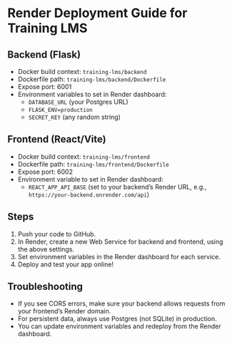 # Render Deployment Guide for Training LMS

## Backend (Flask)
- Docker build context: `training-lms/backend`
- Dockerfile path: `training-lms/backend/Dockerfile`
- Expose port: 6001
- Environment variables to set in Render dashboard:
  - `DATABASE_URL` (your Postgres URL)
  - `FLASK_ENV=production`
  - `SECRET_KEY` (any random string)

## Frontend (React/Vite)
- Docker build context: `training-lms/frontend`
- Dockerfile path: `training-lms/frontend/Dockerfile`
- Expose port: 6002
- Environment variable to set in Render dashboard:
  - `REACT_APP_API_BASE` (set to your backend’s Render URL, e.g., `https://your-backend.onrender.com/api`)

## Steps
1. Push your code to GitHub.
2. In Render, create a new Web Service for backend and frontend, using the above settings.
3. Set environment variables in the Render dashboard for each service.
4. Deploy and test your app online!

## Troubleshooting
- If you see CORS errors, make sure your backend allows requests from your frontend’s Render domain.
- For persistent data, always use Postgres (not SQLite) in production.
- You can update environment variables and redeploy from the Render dashboard.
